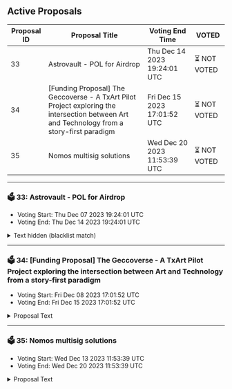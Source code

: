 ## Active Proposals

| Proposal ID | Proposal Title | Voting End Time | VOTED |
|-------------|----------------|-----------------|-------|
| 33 | Astrovault - POL for Airdrop | Thu Dec 14 2023 19:24:01 UTC | ⏳ NOT VOTED |
| 34 | [Funding Proposal] The Geccoverse - A TxArt Pilot Project exploring the intersection between Art and Technology from a story-first paradigm | Fri Dec 15 2023 17:01:52 UTC | ⏳ NOT VOTED |
| 35 | Nomos multisig solutions | Wed Dec 20 2023 11:53:39 UTC | ⏳ NOT VOTED |

---

### 🗳 33: Astrovault - POL for Airdrop
- Voting Start: Thu Dec 07 2023 19:24:01 UTC
- Voting End: Thu Dec 14 2023 19:24:01 UTC

<details>
<summary>Text hidden (blacklist match)</summary>
 
</details>

---

### 🗳 34: [Funding Proposal] The Geccoverse - A TxArt Pilot Project exploring the intersection between Art and Technology from a story-first paradigm
- Voting Start: Fri Dec 08 2023 17:01:52 UTC
- Voting End: Fri Dec 15 2023 17:01:52 UTC

<details>
<summary>Proposal Text</summary>
 
## Summary nThe Geccoverse is a Tamagochi-style digital universe where users can birth and nurture a gecco, grow it, showcase it and interact with their fellow geccos about all things gecco-related. The focus is on creating a digital fan experience for the music band 100 gecs, an internet-native hyperpop band, but the game is open for everyone. We leverage Archway to provide NFT DAO tech and focus on ease of onboarding through research into account abstraction paired with the Unity game engine. Through the collection of internal and external feedback & metrics, practices are distilled into an incubator program framework and pitched to art institutions, developer schools and traditional investors with the intent of founding an economically sustainable incubator program. n[Proposal Forum Post](https://gov.archway.io/t/funding-proposal-the-geccoverse-a-txart-pilot-project-exploring-the-intersection-between-art-and-technology-from-a-story-first-paradigm/384) n ## Funding Request nWe request 1.25M ARCH be deposited to a 3/5 multi-sig with the following members: n- Max - Phi-Labs n- Mike - Archway Foundation n- Phunky - LuckyFriday n- Eric - Astrovault n- Ilo - GraviDAO nnThe ARCH will be distributed on a bi-weekly schedule according to the milestones outlined in the proposal. Remaining ARCH will be send back to the community treasury upon completion of the roadmap.
</details>

---

### 🗳 35: Nomos multisig solutions
- Voting Start: Wed Dec 13 2023 11:53:39 UTC
- Voting End: Wed Dec 20 2023 11:53:39 UTC

<details>
<summary>Proposal Text</summary>
 
n### IntroductionnnThis proposal seeks to transition Archway Sub DAOs into using Nomos multisig solutions. The aim is to enhance the operational efficiency and security of these Sub DAOs, aligning with the community's interest as discussed on the Archway forum.nn### Proposal DetailsnnThe transition to Nomos multisig for Archway Sub DAOs will:nn- Provide an improved governance mechanism, ensuring more secure and efficient decision-making.n n- Facilitate better asset management and distribution within each Sub DAO.n n- Enhance the overall transparency and accountability of DAO operations.n nnThis move aligns with our continuous efforts to streamline DAO functionalities and governance processes. For more details and to join the discussion, visit the Archway forum: [Using Nomos Multisig for Archway DAO and Sub DAO](https://gov.archway.io/t/using-nomos-multisig-for-archway-dao-and-sub-dao/345).nn### Budget RequestnnNot applicable. This proposal primarily involves operational transition and does not require a budget allocation.n
</details>
